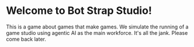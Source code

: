 # Welcome to Bot Strap Studio!

This is a game about games that make games.  We simulate the running of a game studio using agentic AI as the main workforce.  It's all the jank.  Please come back later.
